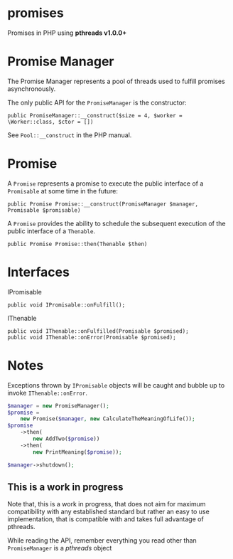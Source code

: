 promises
========

Promises in PHP using **pthreads v1.0.0+**

Promise Manager
===============

The Promise Manager represents a pool of threads used to fulfill promises asynchronously.

The only public API for the ```PromiseManager``` is the constructor:

	public PromiseManager::__construct($size = 4, $worker = \Worker::class, $ctor = [])

See ```Pool::__construct``` in the PHP manual.

Promise
=======

A ```Promise``` represents a promise to execute the public interface of a ```Promisable``` at some time in the future:

	public Promise Promise::__construct(PromiseManager $manager, Promisable $promisable)

A ```Promise``` provides the ability to schedule the subsequent execution of the public interface of a ```Thenable```.

	public Promise Promise::then(Thenable $then)

Interfaces
==========

IPromisable

	public void IPromisable::onFulfill();

IThenable
	
	public void IThenable::onFulfilled(Promisable $promised);
	public void IThenable::onError(Promisable $promised);

Notes
=====

Exceptions thrown by ```IPromisable``` objects will be caught and bubble up to invoke ```IThenable::onError```.

```php
$manager = new PromiseManager();
$promise = 
	new Promise($manager, new CalculateTheMeaningOfLife());
$promise
	->then(
		new AddTwo($promise))
	->then(
		new PrintMeaning($promise));

$manager->shutdown();
```

This is a work in progress
--------------------------

Note that, this is a work in progress, that does not aim for maximum compatibility with any established standard but rather
an easy to use implementation, that is compatible with and takes full advantage of pthreads.

While reading the API, remember everything you read other than ```PromiseManager``` is a *pthreads* object
